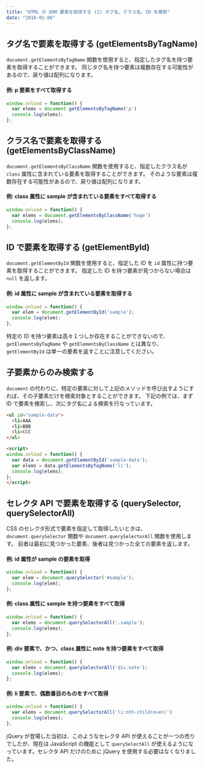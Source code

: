 ```yaml
---
title: "HTML の DOM 要素を取得する (1) タグ名、クラス名、ID を検索"
date: "2018-01-06"
---
```


タグ名で要素を取得する (getElementsByTagName)
----

`document.getElementsByTagName` 関数を使用すると、指定したタグ名を持つ要素を取得することができます。
同じタグ名を持つ要素は複数存在する可能性があるので、戻り値は配列になります。

#### 例: p 要素をすべて取得する

~~~ javascript
window.onload = function() {
  var elems = document.getElementsByTagName('p')
  console.log(elems);
};
~~~


クラス名で要素を取得する (getElementsByClassName)
----

`document.getElementsByClassName` 関数を使用すると、指定したクラス名が `class` 属性に含まれている要素を取得することができます。
そのような要素は複数存在する可能性があるので、戻り値は配列になります。

#### 例: class 属性に sample が含まれている要素をすべて取得する

~~~ javascript
window.onload = function() {
  var elems = document.getElementsByClassName('hoge')
  console.log(elems);
};
~~~


ID で要素を取得する (getElementById)
----

`document.getElementById` 関数を使用すると、指定した ID を `id` 属性に持つ要素を取得することができます。
指定した ID を持つ要素が見つからない場合は `null` を返します。

#### 例: id 属性に sample が含まれている要素を取得する

~~~ javascript
window.onload = function() {
  var elem = document.getElementById('sample');
  console.log(elem);
};
~~~

特定の ID を持つ要素は高々１つしか存在することができないので、`getElementsByTagName` や `getElementsByClassName` とは異なり、`getElementById` は単一の要素を返すことに注意してください。


子要素からのみ検索する
----

`document` の代わりに、特定の要素に対して上記のメソッドを呼び出すようにすれば、その子要素だけを検索対象とすることができます。
下記の例では、まず ID で要素を検索し、次にタグ名による検索を行なっています。

~~~ html
<ul id="sample-data">
  <li>AAA
  <li>BBB
  <li>CCC
</ul>

<script>
window.onload = function() {
  var data = document.getElementById('sample-data');
  var elems = data.getElementsByTagName('li');
  console.log(elems);
};
</script>
~~~


セレクタ API で要素を取得する (querySelector, querySelectorAll)
----

CSS のセレクタ形式で要素を指定して取得したいときは、`document.querySelector` 関数や `document.querySelectorAll` 関数を使用します。
前者は最初に見つかった要素、後者は見つかった全ての要素を返します。

#### 例: id 属性が sample の要素を取得

~~~ javascript
window.onload = function() {
  var elem = document.querySelector('#sample');
  console.log(elem);
};
~~~

#### 例: class 属性に sample を持つ要素をすべて取得

~~~ javascript
window.onload = function() {
  var elems = document.querySelectorAll('.sample');
  console.log(elems);
};
~~~

#### 例: div 要素で、かつ、class 属性に note を持つ要素をすべて取得

~~~ javascript
window.onload = function() {
  var elems = document.querySelectorAll('div.note');
  console.log(elems);
};
~~~

#### 例: li 要素で、偶数番目のものをすべて取得

~~~ javascript
window.onload = function() {
  var elems = document.querySelectorAll('li:nth-child(even)')
  console.log(elems);
};
~~~

<div class="note">
jQuery が登場した当初は、このようなセレクタ API が使えることが一つの売りでしたが、現在は JavaScript の機能として <code>querySelectAll</code> が使えるようになっています。セレクタ API だけのために jQuery を使用する必要はなくなりました。
</div>

